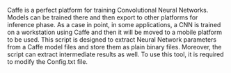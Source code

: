 Caffe is a perfect platform for training Convolutional Neural Networks. Models can be trained there and then export to other platforms for inference phase. As a case in point, in some applications, a CNN is trained on a workstation using Caffe and then it will be moved to a mobile platform to be used. 
This script is designed to extract Neural Network parameters from a Caffe model files and store them as plain binary files. Moreover, the script can extract intermediate results as well. To use this tool, it is required to modify the Config.txt file.